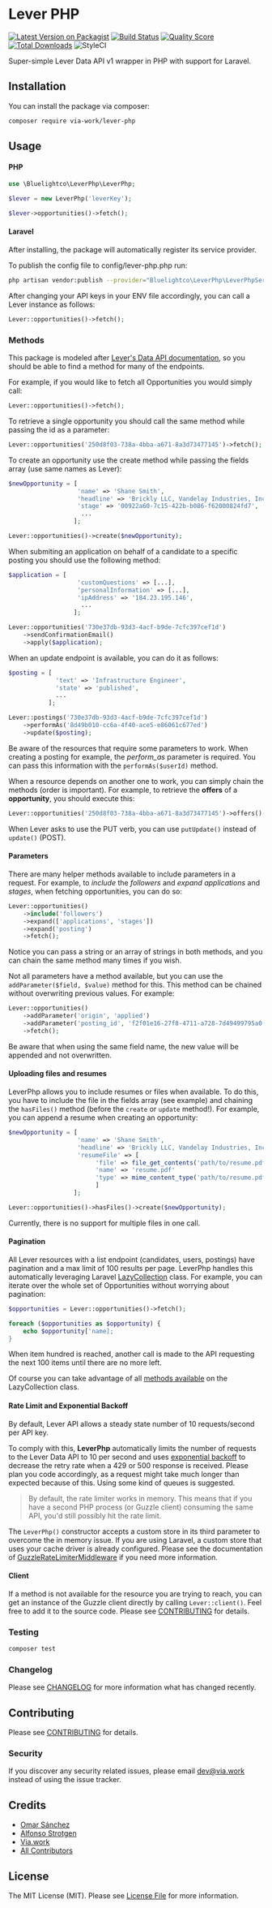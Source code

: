 # Lever PHP

[![Latest Version on Packagist](https://img.shields.io/packagist/v/via-work/lever-php?style=flat-square)](https://packagist.org/packages/via-work/lever-php)
[![Build Status](https://img.shields.io/travis/via-work/lever-php/master.svg?style=flat-square)](https://travis-ci.org/via-work/lever-php)
[![Quality Score](https://img.shields.io/scrutinizer/g/via-work/lever-php.svg?style=flat-square)](https://scrutinizer-ci.com/g/via-work/lever-php)
[![Total Downloads](https://img.shields.io/packagist/dt/via-work/lever-php.svg?style=flat-square)](https://packagist.org/packages/via-work/lever-php)
![StyleCI](https://github.styleci.io/repos/238786347/shield?branch=master)

Super-simple Lever Data API v1 wrapper in PHP with support for Laravel.

## Installation

You can install the package via composer:

```bash
composer require via-work/lever-php
```

## Usage

#### PHP

``` php
use \Bluelightco\LeverPhp\LeverPhp;

$lever = new LeverPhp('leverKey');

$lever->opportunities()->fetch();

```

#### Laravel

After installing, the package will automatically register its service provider.

To publish the config file to config/lever-php.php run:

``` bash
php artisan vendor:publish --provider="Bluelightco\LeverPhp\LeverPhpServiceProvider"
```

After changing your API keys in your ENV file accordingly, you can call a Lever instance as follows:

``` php
Lever::opportunities()->fetch();
```

### Methods

This package is modeled after [Lever's Data API documentation](https://hire.lever.co/developer/documentation), so you should be able to find a method for many of the endpoints.

For example, if you would like to fetch all Opportunities you would simply call:
 
 ``` php
 Lever::opportunities()->fetch();
```


To retrieve a single opportunity you should call the same method while passing the id as a parameter: 

``` php
Lever::opportunities('250d8f03-738a-4bba-a671-8a3d73477145')->fetch();
```

To create an opportunity use the create method while passing the fields array (use same names as Lever):

``` php
$newOpportunity = [
                   'name' => 'Shane Smith',
                   'headline' => 'Brickly LLC, Vandelay Industries, Inc, Central Perk',
                   'stage' => '00922a60-7c15-422b-b086-f62000824fd7',
                    ...
                  ];

Lever::opportunities()->create($newOpportunity);
```

When submiting an application on behalf of a candidate to a specific posting you should use the following method:
 
``` php
$application = [
                   'customQuestions' => [...],
                   'personalInformation' => [...],
                   'ipAddress' => '184.23.195.146',
                    ...
                  ];

Lever::opportunities('730e37db-93d3-4acf-b9de-7cfc397cef1d')
    ->sendConfirmationEmail()
    ->apply($application);
```


When an update endpoint is available, you can do it as follows:

``` php
$posting = [
             'text' => 'Infrastructure Engineer',
             'state' => 'published',
             ...
           ];

Lever::postings('730e37db-93d3-4acf-b9de-7cfc397cef1d')
    ->performAs('8d49b010-cc6a-4f40-ace5-e86061c677ed')
    ->update($posting);
```

Be aware of the resources that require some parameters to work. When creating a posting for example, the _perform_as_ parameter is required. You can pass this information with the `performAs($userId)` method.

When a resource depends on another one to work, you can simply chain the methods (order is important). For example, to retrieve the **offers** of a **opportunity**, you should execute this:

``` php
Lever::opportunities('250d8f03-738a-4bba-a671-8a3d73477145')->offers()->fetch();
```

When Lever asks to use the PUT verb, you can use `putUpdate()` instead of `update()` (POST).

#### Parameters

There are many helper methods available to include parameters in a request. For example, to _include_ the _followers_ and _expand applications_ and _stages_, when fetching opportunities, you can do so:

```php
Lever::opportunities()
    ->include('followers')
    ->expand(['applications', 'stages'])
    ->expand('posting')
    ->fetch();
```

Notice you can pass a string or an array of strings in both methods, and you can chain the same method many times if you wish. 

Not all parameters have a method available, but you can use the `addParameter($field, $value)` method for this. This method can be chained without overwriting previous values. For example:

 ```php
 Lever::opportunities()
     ->addParameter('origin', 'applied')
     ->addParameter('posting_id', 'f2f01e16-27f8-4711-a728-7d49499795a0')
     ->fetch();
 ```
Be aware that when using the same field name, the new value will be appended and not overwritten. 

#### Uploading files and resumes

LeverPhp allows you to include resumes or files when available. To do this, you have to include the file in the fields array (see example) and chaining the `hasFiles()` method (before the `create` or `update` method!). For example, you can append a resume when creating an opportunity: 


``` php
$newOpportunity = [
                   'name' => 'Shane Smith',
                   'headline' => 'Brickly LLC, Vandelay Industries, Inc, Central Perk',
                   'resumeFile' => [
                        'file' => file_get_contents('path/to/resume.pdf'),
                        'name' => 'resume.pdf' 
                        'type' => mime_content_type('path/to/resume.pdf'), // application/pdf
                        ] 
                  ];

Lever::opportunities()->hasFiles()->create($newOpportunity);
```

Currently, there is no support for multiple files in one call.

#### Pagination

All Lever resources with a list endpoint (candidates, users, postings) have pagination and a max limit of 100 results per page. LeverPhp handles this automatically leveraging Laravel [LazyCollection](https://laravel.com/docs/6.x/collections#lazy-collections) class. For example, you can iterate over the whole set of Opportunities without worrying about pagination:

 ``` php
 $opportunities = Lever::opportunities()->fetch();

 foreach ($opportunities as $opportunity) {
     echo $opportunity['name];
 }
``` 

When item hundred is reached, another call is made to the API requesting the next 100 items until there are no more left.

Of course you can take advantage of all [methods available](https://laravel.com/docs/6.x/collections#the-enumerable-contract) on the LazyCollection class. 

#### Rate Limit and Exponential Backoff

By default, Lever API allows a steady state number of 10 requests/second per API key. 

To comply with this, **LeverPhp** automatically limits the number of requests to the Lever Data API to 10 per second and uses [exponential backoff](https://en.wikipedia.org/wiki/Exponential_backoff) to decrease the retry rate when a 429 or 500 response is received. Please plan you code accordingly, as a request might take much longer than expected because of this. Using some kind of queues is suggested. 

>By default, the rate limiter works in memory. This means that if you have a second PHP process (or Guzzle client) consuming the same API, you'd still possibly hit the rate limit. 

The `LeverPhp()` constructor accepts a custom store in its third parameter to overcome the in memory issue. If you are using Laravel, a custom store that uses your cache driver is already configured. Please see the documentation of [GuzzleRateLimiterMiddleware](https://github.com/spatie/guzzle-rate-limiter-middleware#custom-stores) if you need more information.

#### Client

If a method is not available for the resource you are trying to reach, you can get an instance of the Guzzle client directly by calling `Lever::client()`. Feel free to add it to the source code. Please see [CONTRIBUTING](CONTRIBUTING.md) for details.


### Testing

``` bash
composer test
```

### Changelog

Please see [CHANGELOG](CHANGELOG.md) for more information what has changed recently.

## Contributing


Please see [CONTRIBUTING](CONTRIBUTING.md) for details.

### Security

If you discover any security related issues, please email dev@via.work instead of using the issue tracker.

## Credits

- [Omar Sánchez](https://github.com/omarsancas)
- [Alfonso Strotgen](https://github.com/strotgen)
- [Via.work](https://github.com/via-work)
- [All Contributors](../../contributors)

## License

The MIT License (MIT). Please see [License File](LICENSE.md) for more information.
